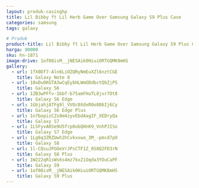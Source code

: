 ```yaml
---
layout: produk-casinghp
title: Lil Bibby ft Lil Herb Game Over Samsung Galaxy S9 Plus Case
categories: samsung
tags: galaxy

# Produk
product-title: Lil Bibby ft Lil Herb Game Over Samsung Galaxy S9 Plus Case
harga: 90000
sku: hn-1871
image-drive: 1of08isM__jNESAik0HiuiORTGQMK8mHS
gallery:
  - url: 1fX0Df7-Aln6LiOZQRyNmEuXZl6nztCGE
    title: Galaxy Note 8
  - url: 10xDuOKGTA3wCqEybHLWmODdbctQbZjPS
    title: Galaxy S6
  - url: 1ZB3wPFfv-1bbf-b75amFHuTL8jxr7Ot8
    title: Galaxy S6 Edge
  - url: 1GbjahjATFg9l_VVOc0XdxR0o806Ij6Cy
    title: Galaxy S6 Edge Plus
  - url: 1n7bopizCZs8m4zyvEbdAagIF_XEDryQa
    title: Galaxy S7
  - url: 1L5FyvA0Se9U5frp0obQHnK9_VnhPJISo
    title: Galaxy S7 Edge
  - url: 1Lg6q3ZRZUwh2hCvkxxwo_3M_-pmcd7pO
    title: Galaxy S8
  - url: 1l-CQsuJPGOeVrJPsCTF1Z_0S8Q2FD3rN
    title: Galaxy S8 Plus
  - url: 1W222qR1sWs6s4mz7kxZiOqda3YDuCaPF
    title: Galaxy S9
  - url: 1of08isM__jNESAik0HiuiORTGQMK8mHS
    title: Galaxy S9 Plus
---
```

